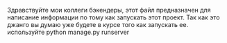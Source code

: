Здравствуйте мои коллеги бэкендеры, этот файл предназначен для написание информации по тому как запускать этот проект. Так как это джанго вы думаю уже будете в курсе того как запускать ее. 
используйте python manage.py runserver
